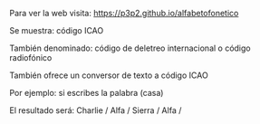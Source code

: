 <p>Para ver la web visita: <a target="_blank" href="https://p3p2.github.io/alfabetofonetico" title="Ver web publicada" rel="noopener noreferrer">https://p3p2.github.io/alfabetofonetico</a></p>
<p>Se muestra: código ICAO</p>
<p>También denominado: código de deletreo internacional o código radiofónico</p>
<p>También ofrece un conversor de texto a código ICAO</p>
<P>Por ejemplo: si escribes la palabra (casa)</P>
<p>El resultado será: Charlie / Alfa / Sierra / Alfa /</p>
